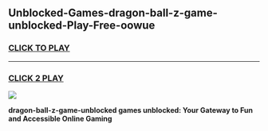 
## Unblocked-Games-dragon-ball-z-game-unblocked-Play-Free-oowue
<h3>
<a href="https://premium76.site?title=dragon-ball-z-game-unblocked&ref=21A">CLICK TO PLAY</a></h3>
<hr>

<h3>
<a href="https://premium76.site?title=dragon-ball-z-game-unblocked&ref=21A">CLICK 2 PLAY</a>
  
</h3>

<a href="https://premium76.site?title=dragon-ball-z-game-unblocked&ref=21A"><img src="https://clearcache.store/games.png"></a>


**dragon-ball-z-game-unblocked games unblocked: Your Gateway to Fun and Accessible Online Gaming**
